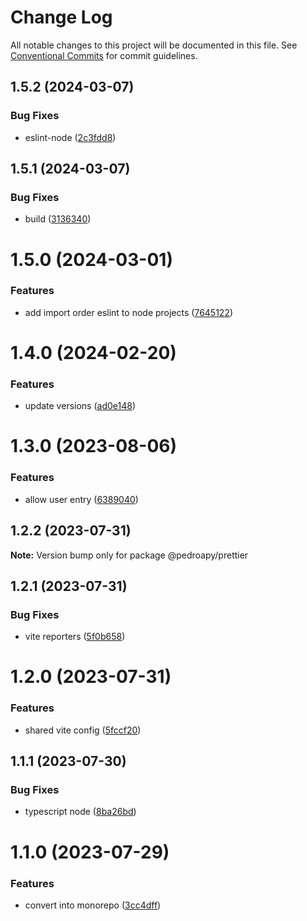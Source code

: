 # Change Log

All notable changes to this project will be documented in this file.
See [Conventional Commits](https://conventionalcommits.org) for commit guidelines.

## 1.5.2 (2024-03-07)

### Bug Fixes

-   eslint-node ([2c3fdd8](https://github.com/pedroapy/base-config/commit/2c3fdd8c998d1b525b9320a9bdbcafab2def125a))

## 1.5.1 (2024-03-07)

### Bug Fixes

-   build ([3136340](https://github.com/pedroapy/base-config/commit/3136340b48b3ba1b5b5c9341506d079d82561e11))

# 1.5.0 (2024-03-01)

### Features

-   add import order eslint to node projects ([7645122](https://github.com/pedroapy/base-config/commit/764512262f6704510842feffaa260bbaabb27f82))

# 1.4.0 (2024-02-20)

### Features

-   update versions ([ad0e148](https://github.com/pedroapy/base-config/commit/ad0e1487c6d5732188cef003b88d990970e686fd))

# 1.3.0 (2023-08-06)

### Features

-   allow user entry ([6389040](https://github.com/pedroapy/base-config/commit/638904019a50cdcf6039ef15b1adfed3608f08c2))

## 1.2.2 (2023-07-31)

**Note:** Version bump only for package @pedroapy/prettier

## 1.2.1 (2023-07-31)

### Bug Fixes

-   vite reporters ([5f0b658](https://github.com/pedroapy/base-config/commit/5f0b658c968cc39df86103802d355cb31c29aa06))

# 1.2.0 (2023-07-31)

### Features

-   shared vite config ([5fccf20](https://github.com/pedroapy/base-config/commit/5fccf204cd78d73c49ab82ec11cdf42ae072a924))

## 1.1.1 (2023-07-30)

### Bug Fixes

-   typescript node ([8ba26bd](https://github.com/pedroapy/base-config/commit/8ba26bd5bd4259cd0d0223a3a66ae0882b344003))

# 1.1.0 (2023-07-29)

### Features

-   convert into monorepo ([3cc4dff](https://github.com/pedroapy/base-config/commit/3cc4dff7a16975cce1bf0e2b26cdedd63632baf9))
